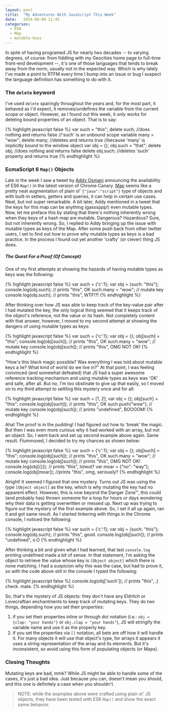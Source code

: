 ```yaml
---
layout: post
title:  "My Adventures With JavaScript This Week"
date:   2014-08-09 11:45
categories:
  - ES6
  - Map
  - mutable-keys
---
```

In spite of having programed JS for nearly two decades -- to varying degrees, of course: from fiddling with my Geocities home page to full-time front-end development --, it's one of those languages that tends to break away from the norm, usually not in the expected way. Which is why lately I've made a point to RTFM every time I bump into an issue or bug I suspect the language definition has something to do with it. 
 <!-- more -->

### The `delete` keyword
I've used `delete` sparingly throughout the years and, for the most part, it behaved as I'd expect, it removes/undefines the variable from the current scope or object. However, as I found out this week, it *only* works for deleting bound properties of an object. That is to say:

{% highlight javascript false %}
var such = "this";
delete such; //does nothing and returns false 
             //'such' is an unbound scope variable
many = "wow";
delete many; //deletes and returns true 
             //because 'many' is implicitly bound to the window object
var obj = {};
obj.such = "that";
delete obj; //does nothing and returns false
delete obj.such; //deletes 'such' property and returns true
{% endhighlight %}

### EcmaScript 6 `Map()` Objects
Late in the week I saw a tweet by [Addy Osmani](https://twitter.com/addyosmani) announcing the availability of ES6 `Map()` in the latest version of Chrome Canary. [Map](https://developer.mozilla.org/en-US/docs/Web/JavaScript/Reference/Global_Objects/Map) seems like a pretty neat augmentation of plain ol' `{"java":"script"}` type of objects and with built-in setters, getters and queries, it can help in certain use cases. Neat, but not super remarkable. A bit later, Addy mentioned in a tweet that the keys for this map can be anything (gasssppp!) even mutable types. Now, let me preface this by stating that there's nothing inherently wrong when they keys of a hash map are mutable. Dangerous? Hazardous? Sure, but not inherently wrong. So, I replied to Addy bringing up the issue with mutable types as keys of the Map. After some push back from other twitter users, I set to find out how to prove why mutable types as keys is a bad practice. In the process I found out yet another 'crafty' (or clever) thing JS does.

##### The Quest For a Proof (Of Concept)
One of my first attempts at showing the hazards of having mutable types as keys was the following:

{% highlight javascript false %}
var such = {'c':1};
var obj = {such: "this"};
console.log(obj.such); // prints "this", OK
such.many = "wow"; // mutate key
console.log(obj.such); // prints "this", WTF!?!
{% endhighlight %}

After thinking over how JS was able to keep track of the key-value pair after I had mutated the key, the only logical thing seemed that it keeps track of the object's reference, not the value or its hash. Not completely content with that answer, however, I moved to my second attempt at showing the dangers of using mutable types as keys:

{% highlight javascript false %}
var such = {'c':1};
var obj = {};
obj[such] = "this";
console.log(obj[such]); // prints "this", OK
such.many = "wow"; // mutate key
console.log(obj[such]); // prints "this", OMG NOT OK!
{% endhighlight %}

"How's this black magic possible? Was everything I was told about mutable keys a lie? What kind of world do we live in?" At that point, I was feeling convinced (and somewhat defeated) that JS had a super awesome reference tracking mechanism and using mutable types as keys was 'OK' and safe, after all. But no, I'm too obstinate to give up that easily, so I moved on to my third attempt to settling this mystery once and for all:

{% highlight javascript false %}
var such = [1, 2];
var obj = {};
obj[such] = "this";
console.log(obj[such]); // prints "this", OK
such.push("wow"); // mutate key
console.log(obj[such]); // prints "undefined", BOOOOM!
{% endhighlight %}

Aha! The proof is in the pudding! I had figured out how to 'break' the magic. But then I was even more curious why it had worked with an array, but not an object. So, I went back and set up second example above again. Same result. Flummoxed, I decided to try my chances as shown below:

{% highlight javascript false %}
var such = {'c':1};
var obj = {};
obj[such] = "this";
console.log(obj[such]); // prints "this", OK
such.many = "wow"; // mutate key
console.log(obj[such]); // prints "this", OMG NOT OK!
console.log(obj[{}]); // prints "this", lolwut?
var moar = {"no": "way"};
console.log(obj[moar]); //prints "this", omg, seriously?
{% endhighlight %}

Alright! It seemed I figured that one mystery. Turns out JS was using the *type* `[Object object]` as the key, which is why mutating the key had no apparent effect. However, this is now beyond the Danger Zone™, this could (and probably has) thrown someone for a loop for hours or days wondering why their data is getting overwritten or messed up. Next up was trying to figure out the mystery of the first example above. So, I set it all up again, ran it and got same result. As I started tinkering with things in the Chrome console, I noticed the following:

{% highlight javascript false %}
var such = {'c':1};
var obj = {such: "this"};
console.log(obj.such); // prints "this", good.
console.log(obj[such]); // prints "undefined", o.O
{% endhighlight %}

After thinking a bit and given what I had learned, that last `console.log` printing undefined made a bit of sense. In that statement, I'm asking the object to retrieve the value whose key is `[Object object]` which there is none matching. I had a suspicion why this was the case, but had to prove it, so with the code above still in the console I typed the following: 

{% highlight javascript false %}
console.log(obj['such']); // prints "this", ;) check. mate.
{% endhighlight %}

So, that's the mystery of JS objects: they don't have any Eldritch or Lovecraftian enchantments to keep track of mutating keys. They do two things, depending how you set their properties:
1. if you set their properties inline or through dot notation (i.e.: `obj = {clap: "your hands"}` or `obj.clap = "your hands"`), JS will stringify the variable name and use it as the property key.
2. if you set the properties via `[]` notation, all bets are off how it will handle it. For many objects it will use that object's type, for arrays it appears it uses a string representation of the array and its elements. But it's inconsistent, so avoid using this form of populating objects (or Maps). 

### Closing Thoughts
Mutating keys are bad, mmk? While JS might be able to handle some of the cases, it's just a bad idea. Just because you can, doesn't mean you should, and this one is definitely a case when you shouldn't.

> NOTE: while the examples above were crafted using plain ol' JS objects, they have been tested with ES6 `Map()` and show the exact same behavior.
